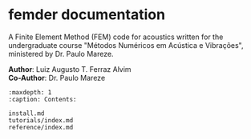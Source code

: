 # femder documentation

A Finite Element Method (FEM) code for acoustics written for the undergraduate course
"Métodos Numéricos em Acústica e Vibrações", ministered by Dr. Paulo Mareze.

**Author**: Luiz Augusto T. Ferraz Alvim\
**Co-Author**: Dr. Paulo Mareze

```{toctree}
:maxdepth: 1
:caption: Contents:

install.md
tutorials/index.md
reference/index.md
```
